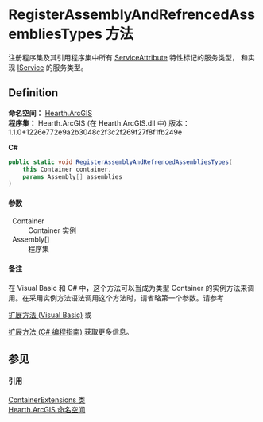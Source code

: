 # RegisterAssemblyAndRefrencedAssembliesTypes 方法


注册程序集及其引用程序集中所有 <a href="T_Hearth_ArcGIS_ServiceAttribute">ServiceAttribute</a> 特性标记的服务类型， 和实现 <a href="T_Hearth_ArcGIS_IService">IService</a> 的服务类型。



## Definition
**命名空间：** <a href="N_Hearth_ArcGIS">Hearth.ArcGIS</a>  
**程序集：** Hearth.ArcGIS (在 Hearth.ArcGIS.dll 中) 版本：1.1.0+1226e772e9a2b3048c2f3c2f269f27f8f1fb249e

**C#**
``` C#
public static void RegisterAssemblyAndRefrencedAssembliesTypes(
	this Container container,
	params Assembly[] assemblies
)
```



#### 参数
<dl><dt>  Container</dt><dd>Container 实例</dd><dt>  Assembly[]</dt><dd>程序集</dd></dl>

#### 备注
在 Visual Basic 和 C# 中，这个方法可以当成为类型 Container 的实例方法来调用。在采用实例方法语法调用这个方法时，请省略第一个参数。请参考 <a href="https://docs.microsoft.com/dotnet/visual-basic/programming-guide/language-features/procedures/extension-methods" target="_blank" rel="noopener noreferrer">

扩展方法 (Visual Basic)</a> 或 <a href="https://docs.microsoft.com/dotnet/csharp/programming-guide/classes-and-structs/extension-methods" target="_blank" rel="noopener noreferrer">

扩展方法 (C# 编程指南)</a> 获取更多信息。

## 参见


#### 引用
<a href="T_Hearth_ArcGIS_ContainerExtensions">ContainerExtensions 类</a>  
<a href="N_Hearth_ArcGIS">Hearth.ArcGIS 命名空间</a>  
